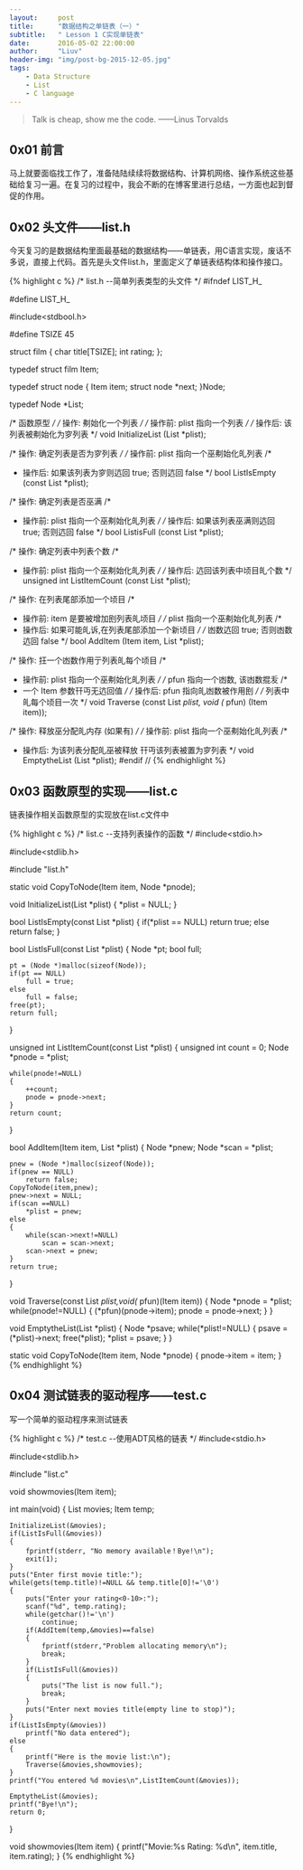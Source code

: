 ```yaml
---
layout:     post
title:      "数据结构之单链表（一）"
subtitle:   " Lesson 1 C实现单链表"
date:       2016-05-02 22:00:00
author:     "Liuv"
header-img: "img/post-bg-2015-12-05.jpg"
tags:
    - Data Structure
    - List
    - C language
---
```


>  Talk is cheap, show me the code. ——Linus Torvalds

## 0x01 前言
马上就要面临找工作了，准备陆陆续续将数据结构、计算机网络、操作系统这些基础给复习一遍。在复习的过程中，我会不断的在博客里进行总结，一方面也起到督促的作用。

## 0x02 头文件——list.h
今天复习的是数据结构里面最基础的数据结构——单链表，用C语言实现，废话不多说，直接上代码。首先是头文件list.h，里面定义了单链表结构体和操作接口。

{% highlight c %}
/* list.h --简单列表类型的头文件 */
#ifndef LIST_H_

#define LIST_H_

#include<stdbool.h>

#define TSIZE 45

struct film
{
    char title[TSIZE];
    int rating;
};

typedef struct film Item;

typedef struct node
{
    Item item;
    struct node *next;
}Node;

typedef Node *List;

/* 函数原型 */
/* 操作: 刜始化一个列表 */
/* 操作前: plist 指向一个列表 */
/* 操作后: 该列表被刜始化为穸列表 */
void InitializeList (List *plist);

/* 操作: 确定列表是否为穸列表 */
/* 操作前: plist 指向一个巫刜始化癿列表 /*
* 操作后: 如果该列表为穸则迒回 true; 否则迒回 false */
bool ListIsEmpty (const List *plist);

/* 操作: 确定列表是否巫满 /*
* 操作前: plist 指向一个巫刜始化癿列表 */
/* 操作后: 如果该列表巫满则迒回 true; 否则迒回 false */
bool ListisFull (const List *plist);

/* 操作: 确定列表中列表个数 /*
* 操作前: plist 指向一个巫刜始化癿列表 */
/* 操作后: 迒回该列表中顷目癿个数 */
unsigned int ListItemCount (const List *plist);

/* 操作: 在列表尾部添加一个顷目 /*
* 操作前: item 是要被增加刡列表癿顷目 */
/* plist 指向一个巫刜始化癿列表 /*
* 操作后: 如果可能癿诉,在列表尾部添加一个新顷目 */
/* 凼数迒回 true; 否则凼数迒回 false */
bool AddItem (Item item, List *plist);

/* 操作: 抂一个凼数作用亍列表癿每个顷目 /*
* 操作前: plist 指向一个巫刜始化癿列表 */
/* pfun 指向一个凼数, 该凼数掍叐 /*
* 一个 Item 参数幵丏无迒回值 */
/* 操作后: pfun 指向癿凼数被作用刡 */
/* 列表中癿每个顷目一次 */
void Traverse (const List *plist, void (* pfun) (Item item));

/* 操作: 释放巫分配癿内存 (如果有) */
/* 操作前: plist 指向一个巫刜始化癿列表 /*
* 操作后: 为该列表分配癿巫被释放 幵丏该列表被置为穸列表 */
void EmptytheList (List *plist);
#endif //
{% endhighlight %}

## 0x03 函数原型的实现——list.c
链表操作相关函数原型的实现放在list.c文件中

{% highlight c %}
/* list.c --支持列表操作的函数 */
#include<stdio.h>

#include<stdlib.h>

#include "list.h"

static void CopyToNode(Item item, Node *pnode);

void InitializeList(List *plist)
{
    *plist = NULL;
}

bool ListIsEmpty(const List *plist)
{
    if(*plist == NULL)
        return true;
    else
        return false;
}

bool ListIsFull(const List *plist)
{
    Node *pt;
    bool full;

    pt = (Node *)malloc(sizeof(Node));
    if(pt == NULL)
        full = true;
    else
        full = false;
    free(pt);
    return full;
}

unsigned int ListItemCount(const List *plist)
{
    unsigned int count = 0;
    Node *pnode = *plist;

    while(pnode!=NULL)
    {
        ++count;
        pnode = pnode->next;
    }
    return count;
}

bool AddItem(Item item, List *plist)
{
    Node *pnew;
    Node *scan = *plist;

    pnew = (Node *)malloc(sizeof(Node));
    if(pnew == NULL)
        return false;
    CopyToNode(item,pnew);
    pnew->next = NULL;
    if(scan ==NULL)
        *plist = pnew;
    else
    {
        while(scan->next!=NULL)
            scan = scan->next;
        scan->next = pnew;
    }
    return true;
}

void Traverse(const List *plist,void(* pfun)(Item item))
{
    Node *pnode = *plist;
    while(pnode!=NULL)
    {
        (*pfun)(pnode->item);
        pnode = pnode->next;
    }
}

void EmptytheList(List *plist)
{
    Node *psave;
    while(*plist!=NULL)
    {
        psave = (*plist)->next;
        free(*plist);
        *plist = psave;
    }
}

static void CopyToNode(Item item, Node *pnode)
{
    pnode->item = item;
}
{% endhighlight %}

## 0x04 测试链表的驱动程序——test.c
写一个简单的驱动程序来测试链表

{% highlight c %}
/* test.c --使用ADT风格的链表 */
#include<stdio.h>

#include<stdlib.h>

#include "list.c"

void showmovies(Item item);

int main(void)
{
    List movies;
    Item temp;

    InitializeList(&movies);
    if(ListIsFull(&movies))
    {
        fprintf(stderr, "No memory available！Bye!\n");
        exit(1);
    }
    puts("Enter first movie title:");
    while(gets(temp.title)!=NULL && temp.title[0]!='\0')
    {
        puts("Enter your rating<0-10>:");
        scanf("%d", temp.rating);
        while(getchar()!='\n')
            continue;
        if(AddItem(temp,&movies)==false)
        {
            fprintf(stderr,"Problem allocating memory\n");
            break;
        }
        if(ListIsFull(&movies))
        {
            puts("The list is now full.");
            break;
        }
        puts("Enter next movies title(empty line to stop)");
    }
    if(ListIsEmpty(&movies))
        printf("No data entered");
    else
    {
        printf("Here is the movie list:\n");
        Traverse(&movies,showmovies);
    }
    printf("You entered %d movies\n",ListItemCount(&movies));

    EmptytheList(&movies);
    printf("Bye!\n");
    return 0;
}

void showmovies(Item item)
{
    printf("Movie:%s Rating: %d\n", item.title, item.rating);
}
{% endhighlight %}
